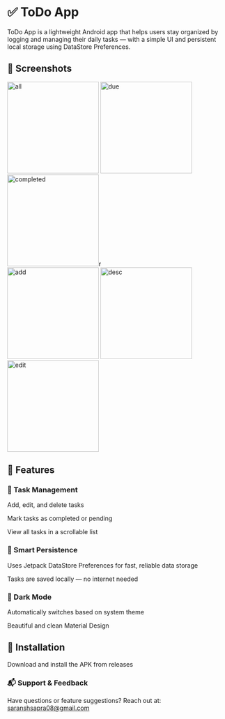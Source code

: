 # ✅ ToDo App

ToDo App is a lightweight Android app that helps users stay organized by logging and managing their daily tasks — with a simple UI and persistent local storage using DataStore Preferences.

## 📸 Screenshots
<img src="https://github.com/user-attachments/assets/ee22c3d7-4b1a-42a7-95bd-3c597f113b97" width="210" alt="all" />
<img src="https://github.com/user-attachments/assets/3cdcd359-157f-4106-a12c-30b261d03949" width="210" alt="due" />
<img src="https://github.com/user-attachments/assets/725f970e-a8b1-4c98-b24c-82f7c9d9af28" width="210" alt="completed" />r
<br>
<img src="https://github.com/user-attachments/assets/57aa3029-1da7-4843-87ae-945d7b47d911" width="210" alt="add" />
<img src="https://github.com/user-attachments/assets/3c8be6e4-db19-465c-9574-a178ae79134f" width="210" alt="desc" />
<img src="https://github.com/user-attachments/assets/64f4963a-85b1-4ac8-a230-0e41628fed8a" width="210" alt="edit" />



## 🚀 Features
### 📝 Task Management

Add, edit, and delete tasks

Mark tasks as completed or pending

View all tasks in a scrollable list

### 🧠 Smart Persistence

Uses Jetpack DataStore Preferences for fast, reliable data storage

Tasks are saved locally — no internet needed

### 🌙 Dark Mode

Automatically switches based on system theme

Beautiful and clean Material Design

## 📲 Installation
Download and install the APK from releases

### 📬 Support & Feedback
Have questions or feature suggestions? Reach out at: saranshsapra08@gmail.com
